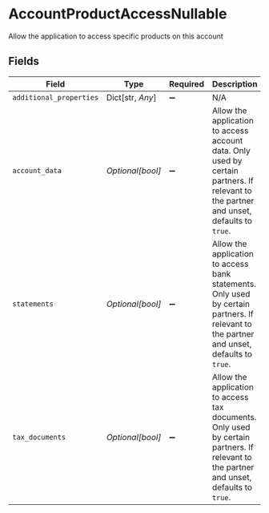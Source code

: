 # AccountProductAccessNullable

Allow the application to access specific products on this account


## Fields

| Field                                                                                                                                     | Type                                                                                                                                      | Required                                                                                                                                  | Description                                                                                                                               |
| ----------------------------------------------------------------------------------------------------------------------------------------- | ----------------------------------------------------------------------------------------------------------------------------------------- | ----------------------------------------------------------------------------------------------------------------------------------------- | ----------------------------------------------------------------------------------------------------------------------------------------- |
| `additional_properties`                                                                                                                   | Dict[str, *Any*]                                                                                                                          | :heavy_minus_sign:                                                                                                                        | N/A                                                                                                                                       |
| `account_data`                                                                                                                            | *Optional[bool]*                                                                                                                          | :heavy_minus_sign:                                                                                                                        | Allow the application to access account data. Only used by certain partners. If relevant to the partner and unset, defaults to `true`.    |
| `statements`                                                                                                                              | *Optional[bool]*                                                                                                                          | :heavy_minus_sign:                                                                                                                        | Allow the application to access bank statements. Only used by certain partners. If relevant to the partner and unset, defaults to `true`. |
| `tax_documents`                                                                                                                           | *Optional[bool]*                                                                                                                          | :heavy_minus_sign:                                                                                                                        | Allow the application to access tax documents. Only used by certain partners. If relevant to the partner and unset, defaults to `true`.   |